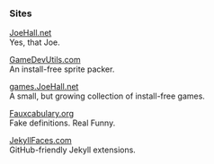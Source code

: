### Sites 

[JoeHall.net](https://joehall.net/)\
Yes, that Joe.

[GameDevUtils.com](http://gamedevutils.com/)\
An install-free sprite packer.

[games.JoeHall.net](https://games.joehall.net/)\
A small, but growing collection of install-free games.

[Fauxcabulary.org](https://fauxcabulary.org/)\
Fake definitions. Real Funny.

[JekyllFaces.com](http://jekyllfaces.com/)\
GitHub-friendly Jekyll extensions.
